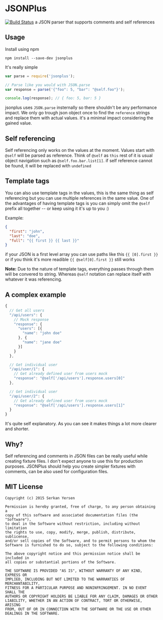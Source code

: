 # JSONPlus
[![Build Status](https://travis-ci.org/serkanyersen/jsonplus.svg?branch=master)](https://travis-ci.org/serkanyersen/jsonplus) a JSON parser that supports comments and self references


## Usage
Install using npm
```
npm install --save-dev jsonplus
```

It's really simple
```javascript
var parse = require('jsonplus');

// Parse like you would with JSON.parse
var response = parse('{"foo": 5, "bar": "@self.foo"}');

console.log(response); // { foo: 5, bar: 5 }
```

jsonplus uses `JSON.parse` insternally so there shouldn't be any performance impact. We only go trough json object once to find the `reference` strings and replace them with actual values. it's a minimal impact considering the gained value.

## Self referencing
Self referencing only works on the values at the moment. Values start with `@self` will be parsed as reference. Think of `@self` as `this` rest of it is usual object navigation such as `@self.foo.bar.list[1]`. if self reference cannot be found, it will be replaced with `undefined`

## Template tags
You can also use template tags in the values, this is the same thing as self referencing but you can use multiple references in the same value. One of the advantages of having template tags is you can simply omit the `@self` prefix all together -- or keep using it it's up to you :)

Example:
```JSON
{
  "first": "john",
  "last": "doe",
  "full": "{{ first }} {{ last }}"
}
```
if your JSON is a first level array you can use paths like this `{{ [0].first }}` or if you think it's more readible `{{ @self[0].first }}` still works

**Note:** Due to the nature of template tags, everything passes through them will be convered to string. Whereas `@self` notation can replace itself with whatever it was referencing.

## A complex example
```javascript
{
  // Get all users
  "/api/users": {
    // Mock response
    "response": {
      "users": [{
        "name": "john doe"
      }, {
        "name": "jane doe"
      }]
    }
  },

  // Get individual user
  "/api/user/1": {
    // Get already defined user from users mock
    "response": "@self['/api/users'].response.users[0]"
  },

  // Get individual user
  "/api/user/2": {
    // Get already defined user from users mock
    "response": "@self['/api/users'].response.users[1]"
  }
}
```
It's quite self explanatory. As you can see it makes things a lot more clearer and shorter.

## Why?
Self referencing and comments in JSON files can be really useful while creating fixture files. I don't expect anyone to use this for production purposes. JSONPlus should help you create simpler fixtures with comments, can be also used for configuration files.

## MIT License
```
Copyright (c) 2015 Serkan Yersen

Permission is hereby granted, free of charge, to any person obtaining a
copy of this software and associated documentation files (the "Software"),
to deal in the Software without restriction, including without limitation
the rights to use, copy, modify, merge, publish, distribute, sublicense,
and/or sell copies of the Software, and to permit persons to whom the
Software is furnished to do so, subject to the following conditions:

The above copyright notice and this permission notice shall be included in
all copies or substantial portions of the Software.

THE SOFTWARE IS PROVIDED "AS IS", WITHOUT WARRANTY OF ANY KIND, EXPRESS OR
IMPLIED, INCLUDING BUT NOT LIMITED TO THE WARRANTIES OF MERCHANTABILITY,
FITNESS FOR A PARTICULAR PURPOSE AND NONINFRINGEMENT. IN NO EVENT SHALL THE
AUTHORS OR COPYRIGHT HOLDERS BE LIABLE FOR ANY CLAIM, DAMAGES OR OTHER
LIABILITY, WHETHER IN AN ACTION OF CONTRACT, TORT OR OTHERWISE, ARISING
FROM, OUT OF OR IN CONNECTION WITH THE SOFTWARE OR THE USE OR OTHER
DEALINGS IN THE SOFTWARE.
```
